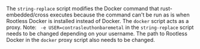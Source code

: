 The `string-replace` script modifies the Docker command that rust-embedded/cross executes because the command can't be run as is when Rootless Docker is installed instead of Docker. The `docker` script acts as a proxy. Note: ` -e USER=contrasleuthonbaremetal` in the `string-replace` script needs to be changed depending on your username. The path to Rootless Docker in the `docker` proxy script also needs to be changed.
